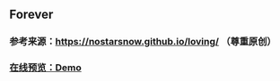 ## Forever
### 参考来源：https://nostarsnow.github.io/loving/ （尊重原创）

### [在线预览：Demo](https://htmlpreview.github.io/?https://github.com/akeng-48/ForeverHxy/blob/main/index.html) 
